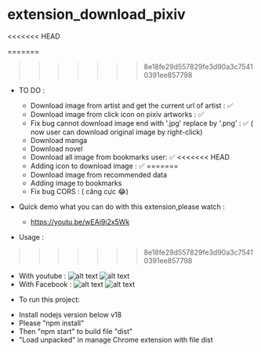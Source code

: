 # extension_download_pixiv

<<<<<<< HEAD


=======
>>>>>>> 8e18fe29d557829fe3d90a3c75410391ee857798
- TO DO :
  - Download image from artist and get the current url of artist : ✅
  - Download image from click icon on pixiv artworks : ✅
  - Fix bug cannot download image end with '.jpg' replace by '.png' : ✅ ( now user can download original image by right-click)
  - Download manga
  - Download novel
  - Download all image from bookmarks user: ✅
<<<<<<< HEAD
  - Adding icon to download image : ✅
=======
  - Download image from recommended data
  - Adding image to bookmarks
  - Fix bug CORS : ( căng cực 😂)
  

- Quick demo what you can do with this extension,please watch :
    - https://youtu.be/wEAi9i2x5Wk
- Usage :
>>>>>>> 8e18fe29d557829fe3d90a3c75410391ee857798


- With youtube :
  ![alt text](https://github.com/ShiaHp/extension_download_pixiv/blob/main/img/1.png)
  ![alt text](https://github.com/ShiaHp/extension_download_pixiv/blob/main/img/2.png)
- With Facebook :
  ![alt text](https://github.com/ShiaHp/extension_download_pixiv/blob/main/img/4.png)
  ![alt text](https://github.com/ShiaHp/extension_download_pixiv/blob/main/img/5.png)

* To run this project:

- Install nodejs version below v18
- Please "npm install"
- Then "npm start" to build file "dist"
- "Load unpacked" in manage Chrome extension with file dist


